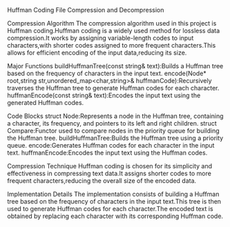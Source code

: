 Huffman Coding File Compression and Decompression

Compression Algorithm
The compression algorithm used in this project is Huffman coding.Huffman coding is a widely used method for lossless data compression.It works by assigning variable-length codes to input characters,with shorter codes assigned to more frequent characters.This allows for efficient encoding of the input data,reducing its size.

Major Functions
buildHuffmanTree(const string& text):Builds a Huffman tree based on the frequency of characters in the input text.
encode(Node* root,string str,unordered_map<char,string>& huffmanCode):Recursively traverses the Huffman tree to generate Huffman codes for each character.
huffmanEncode(const string& text):Encodes the input text using the generated Huffman codes.

Code Blocks
struct Node:Represents a node in the Huffman tree, containing a character, its frequency, and pointers to its left and right children.
struct Compare:Functor used to compare nodes in the priority queue for building the Huffman tree.
buildHuffmanTree:Builds the Huffman tree using a priority queue.
encode:Generates Huffman codes for each character in the input text.
huffmanEncode:Encodes the input text using the Huffman codes.

Compression Technique
Huffman coding is chosen for its simplicity and effectiveness in compressing text data.It assigns shorter codes to more frequent characters,reducing the overall size of the encoded data.

Implementation Details
The implementation consists of building a Huffman tree based on the frequency of characters in the input text.This tree is then used to generate Huffman codes for each character.The encoded text is obtained by replacing each character with its corresponding Huffman code.

